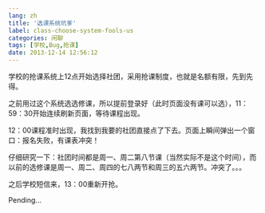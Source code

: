 ```yaml
---
lang: zh
title: '选课系统坑爹'
label: class-choose-system-fools-us
categories: 闲聊
tags: [学校,Bug,抢课]
date: 2013-12-14 12:56:12
---
```

学校的抢课系统上12点开始选择社团，采用抢课制度，也就是名额有限，先到先得。

之前用过这个系统选选修课，所以提前登录好（此时页面没有课可以选），11：59：30开始连续刷新页面，等待课程出现。

12：00课程准时出现，我找到我要的社团直接点了下去。页面上瞬间弹出一个窗口：报名失败，有课表冲突！

仔细研究一下：社团时间都是周一、周二第八节课（当然实际不是这个时间），而以前的选修课是周一、周二、周四的七八两节和周三的五六两节。冲突了。。。

之后学校短信来，13：00重新开抢。

Pending...
